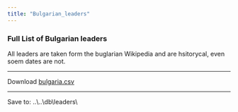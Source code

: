 ```yaml
---
title: "Bulgarian_leaders"
---
```


###  Full List of Bulgarian leaders 

All leaders are taken form the buglarian Wikipedia and are hsitorycal,
even soem dates are not.

------------------------------------------------------------------------

Download [bulgaria.csv](http://ifile.it/3jwcl6s)

------------------------------------------------------------------------

Save to: ..\\..\db\leaders\\
